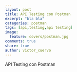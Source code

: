 ```yaml
---
layout: post
title: API Testing con Postman
excerpt: "bla bla"
categories: postman
tags: [api,testing,api testing]
image:
  feature: covers/postman.jpg
comments: true
share: true
author: victor_cuervo
---
```


API Testing con Postman
